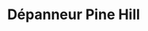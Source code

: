 ---
title: "Dépanneur Pine Hill"
url: /brownsburg-chatham/depanneur-pine-hill/
shop: convenience
---